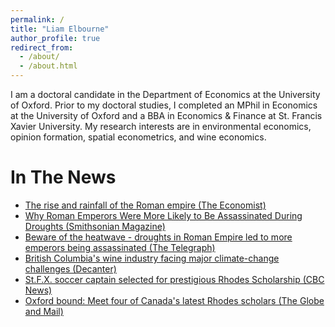 ```yaml
---
permalink: /
title: "Liam Elbourne"
author_profile: true
redirect_from: 
  - /about/
  - /about.html
---
```


I am a doctoral candidate in the Department of Economics at the University of Oxford. Prior to my doctoral studies, I completed an MPhil in Economics at the University of Oxford and a BBA in Economics & Finance at St. Francis Xavier University. My research interests are in environmental economics, opinion formation, spatial econometrics, and wine economics. 


In The News
======
- [The rise and rainfall of the Roman empire (The Economist)](https://www.economist.com/graphic-detail/2018/08/01/the-rise-and-the-rainfall-of-the-roman-empire)
- [Why Roman Emperors Were More Likely to Be Assassinated During Droughts (Smithsonian Magazine)](https://www.smithsonianmag.com/smart-news/why-were-roman-emperors-more-likely-be-assassinated-during-droughts-180969957/)
- [Beware of the heatwave - droughts in Roman Empire led to more emperors being assassinated (The Telegraph)](https://www.telegraph.co.uk/news/2018/08/02/beware-heatwave-droughts-roman-empire-led-emperors-assassinated/)
- [British Columbia's wine industry facing major climate-change challenges (Decanter)](https://www.decanter.com/wine-news/british-columbias-wine-industry-facing-major-climate-change-challenges-518133/)
- [St.F.X. soccer captain selected for prestigious Rhodes Scholarship (CBC News)](https://www.cbc.ca/news/canada/nova-scotia/liam-elbourne-st-fx-rhodes-scholar-1.4933088)
- [Oxford bound: Meet four of Canada's latest Rhodes scholars (The Globe and Mail)](https://www.theglobeandmail.com/canada/article-oxford-bound-meet-four-of-canadas-latest-rhodes-scholars/)
